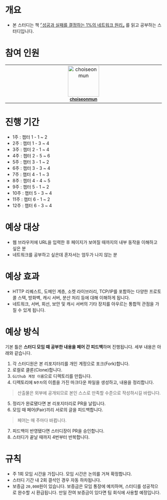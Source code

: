 # 개요
- 본 스터디는 책 [⌜성공과 실패를 결정하는 1%의 네트워크 원리⌟](https://search.shopping.naver.com/book/catalog/32481873880?cat_id=50010766&frm=PBOKPRO&query=성공과+실패를+결정하는+1%25의+네트워크+원리&NaPm=ct%3Dllbo70h4%7Cci%3D59d5c33f7f759e88bb9cad0892b2218e41b0a120%7Ctr%3Dboknx%7Csn%3D95694%7Chk%3Dfb6034e442dc561597af8f8aacbad01a22fcc631) 를 읽고 공부하는 스터디입니다.

# 참여 인원
<table>
  <tbody>
    <tr>
      <td align="center" valign="top" width="14.28%"><img src="https://avatars.githubusercontent.com/u/17216686?v=4" width="100px;" alt="choiseonmun"/><br /><sub><a href="https://github.com/choiseonmun"><b>choiseonmun</b></a></sub><br /></td>
    </tr>
  </tbody>
</table>

# 진행 기간
- 1주 : 챕터 1 - 1 ~ 2
- 2주 : 챕터 1 - 3 ~ 4
- 3주 : 챕터 2 - 1 ~ 4
- 4주 : 챕터 2 - 5 ~ 6
- 5주 : 챕터 3 - 1 ~ 2
- 6주 : 챕터 3 - 3 ~ 4
- 7주 : 챕터 4 - 1 ~ 3
- 8주 : 챕터 4 - 4 ~ 5
- 9주 : 챕터 5 - 1 ~ 2
- 10주 : 챕터 5 - 3 ~ 4
- 11주 : 챕터 6 - 1 ~ 2
- 12주 : 챕터 6 - 3 ~ 4

# 예상 대상
- 웹 브라우저에 URL을 입력한 후 페이지가 보여질 때까지의 내부 동작을 이해하고 싶은 분
- 네트워크를 공부하고 싶은데 혼자서는 엄두가 나지 않는 분

# 예상 효과
- HTTP 리퀘스트, 도메인 계층, 소켓 라이브러리, TCP/IP를 포함하는 다양한 프로토콜 스택, 방화벽, 캐시 서버, 분산 처리 등에 대해 이해하게 됩니다.
- 네트워크, 서버, 회선, 보안 및 캐시 서버의 기타 장치를 아우르는 통합적 관점을 가질 수 있게 됩니다.

# 예상 방식
기본 틀은 **스터디 모임 때 공부한 내용을 페어 간 피드백**하며 진행됩니다.
세부 내용은 아래와 같습니다.

1. 각 스터디원은 본 리포지터리를 개인 계정으로 포크(Fork)합니다.
2. 로컬로 클론(Clone)합니다.
3. `Github 계정 이름`으로 디렉토리를 만듭니다.
4. 디렉토리에 `N주차`의 이름을 가진 마크다운 파일을 생성하고, 내용을 정리합니다.
> 산출물은 외부에 공개되므로 본인 스스로 만족할 수준으로 작성하시길 바랍니다.
5. 정리가 완료됐다면 본 리포지터리로 PR을 날립니다.
6. 모임 때 페어(Pair)끼리 서로의 글을 피드백합니다.
> 페어는 매 주마다 바뀝니다.
7. 피드백이 반영됐다면 스터디장이 PR을 승인합니다.
8. 스터디가 끝날 때까지 4번부터 반복합니다.

# 규칙
- 주 1회 모임 시간을 가집니다. 모임 시간은 논의를 거쳐 확정합니다.
- 스터디 기간 내 2회 결석인 경우 자동 하차됩니다.
- 보증금 `20,000`원이 있습니다. 보증금은 모임 통장에 예치하며, 스터디를 성공적으로 완수할 시 환급됩니다. 만일 잔여 보증금이 있다면 팀 회식에 사용할 예정입니다.


